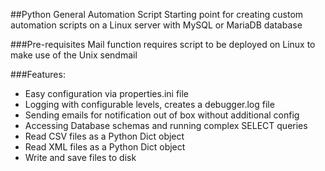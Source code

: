 ##Python General Automation Script 
Starting point for creating custom automation scripts on a Linux server with MySQL or MariaDB database

###Pre-requisites 
Mail function requires script to be deployed on Linux to make use of the Unix sendmail 

###Features: 
* Easy configuration via properties.ini file
* Logging with configurable levels, creates a debugger.log file
* Sending emails for notification out of box without additional config
* Accessing Database schemas and running complex SELECT queries
* Read CSV files as a Python Dict object
* Read XML files as a Python Dict object
* Write and save files to disk